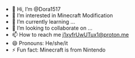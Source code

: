 - 👋 Hi, I’m @Dora1517
- 👀 I’m interested in Minecraft Modification
- 🌱 I’m currently learning ...
- 💞️ I’m looking to collaborate on ...
- 📫 How to reach me j1xyfrUwUTux1@proton.me
- 😄 Pronouns: He/she/it
- ⚡ Fun fact: Minecraft is from Nintendo

<!---
Dora1517/Dora1517 is a ✨ special ✨ repository because its `README.md` (this file) appears on your GitHub profile.
You can click the Preview link to take a look at your changes.
--->
